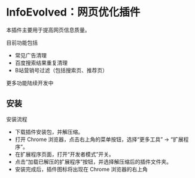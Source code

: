 # InfoEvolved：网页优化插件

本插件主要用于提高网页信息质量。

目前功能包括

- 常见广告清理
- 百度搜索结果重复清理
- B站营销号过滤（包括搜索页、推荐页）

更多功能陆续开发中

## 安装

安装流程

- 下载插件安装包，并解压缩。
- 打开 Chrome 浏览器，点击右上角的菜单按钮，选择“更多工具” -> “扩展程序”。
- 在扩展程序页面，打开“开发者模式”开关。
- 点击“加载已解压的扩展程序”按钮，并选择解压缩后的插件文件夹。
- 安装完成后，插件图标将出现在 Chrome 浏览器的右上角
